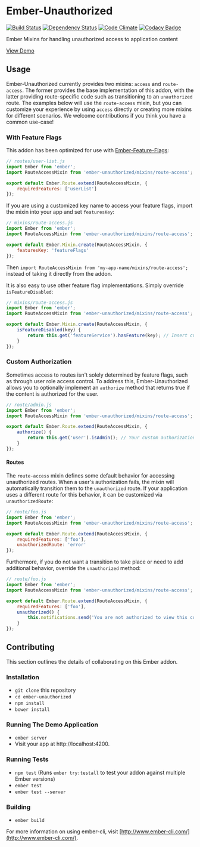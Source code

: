 # Ember-Unauthorized

[![Build Status](https://travis-ci.org/elwayman02/ember-unauthorized.svg)](https://travis-ci.org/elwayman02/ember-unauthorized)
[![Dependency Status](https://www.versioneye.com/user/projects/560de55b5a262f0022000948/badge.svg?style=flat)](https://www.versioneye.com/user/projects/560de55b5a262f0022000948)
[![Code Climate](https://codeclimate.com/github/elwayman02/ember-unauthorized/badges/gpa.svg)](https://codeclimate.com/github/elwayman02/ember-unauthorized)
[![Codacy Badge](https://api.codacy.com/project/badge/aa67e5139d4845b5b884d9360ffcf5f1)](https://www.codacy.com/app/hawker-jordan/ember-unauthorized)

Ember Mixins for handling unauthorized access to application content

[View Demo](http://github.jhawk.co/ember-unauthorized/)

## Usage

Ember-Unauthorized currently provides two mixins: `access` and `route-access`. The former provides the base
implementation of this addon, with the latter providing route-specific code such as transitioning to an `unauthorized` route.
The examples below will use the `route-access` mixin, but you can customize your experience by using `access` directly
or creating more mixins for different scenarios. We welcome contributions if you think you have a common use-case!

### With Feature Flags

This addon has been optimized for use with [Ember-Feature-Flags](http://jhawk.co/ember-feature-flags):

```javascript
// routes/user-list.js
import Ember from 'ember';
import RouteAccessMixin from 'ember-unauthorized/mixins/route-access';

export default Ember.Route.extend(RouteAccessMixin, {
    requiredFeatures: ['userList']
});
```

If you are using a customized key name to access your feature flags, import the mixin into your app and set `featuresKey`:

```javascript
// mixins/route-access.js
import Ember from 'ember';
import RouteAccessMixin from 'ember-unauthorized/mixins/route-access';

export default Ember.Mixin.create(RouteAccessMixin, {
    featuresKey: 'featureFlags'
});
```

Then `import RouteAccessMixin from 'my-app-name/mixins/route-access';` instead of taking it directly from the addon.

It is also easy to use other feature flag implementations. Simply override `isFeatureDisabled`:

```javascript
// mixins/route-access.js
import Ember from 'ember';
import RouteAccessMixin from 'ember-unauthorized/mixins/route-access';

export default Ember.Mixin.create(RouteAccessMixin, {
    isFeatureDisabled(key) {
        return this.get('featureService').hasFeature(key); // Insert custom implementation here
    }
});
```

### Custom Authorization

Sometimes access to routes isn't solely determined by feature flags, such as through user role access control.
To address this, Ember-Unauthorized allows you to optionally implement an `authorize` method that returns true if
the content is authorized for the user.

```javascript
// route/admin.js
import Ember from 'ember';
import RouteAccessMixin from 'ember-unauthorized/mixins/route-access';

export default Ember.Route.extend(RouteAccessMixin, {
    authorize() {
        return this.get('user').isAdmin(); // Your custom authorization code
    }
});
```

#### Routes

The `route-access` mixin defines some default behavior for accessing unauthorized routes. When a user's authorization
fails, the mixin will automatically transition them to the `unauthorized` route. If your application uses a different
route for this behavior, it can be customized via `unauthorizedRoute`:

```javascript
// route/foo.js
import Ember from 'ember';
import RouteAccessMixin from 'ember-unauthorized/mixins/route-access';

export default Ember.Route.extend(RouteAccessMixin, {
    requiredFeatures: ['foo'],
    unauthorizedRoute: 'error'
});
```

Furthermore, if you do not want a transition to take place or need to add additional behavior, override the `unauthorized` method:

```javascript
// route/foo.js
import Ember from 'ember';
import RouteAccessMixin from 'ember-unauthorized/mixins/route-access';

export default Ember.Route.extend(RouteAccessMixin, {
    requiredFeatures: ['foo'],
    unauthorized() {
        this.notifications.send('You are not authorized to view this content'); // Custom behavior goes here
    }
});
```

## Contributing

This section outlines the details of collaborating on this Ember addon.

### Installation

* `git clone` this repository
* `cd ember-unauthorized`
* `npm install`
* `bower install`

### Running The Demo Application

* `ember server`
* Visit your app at http://localhost:4200.

### Running Tests

* `npm test` (Runs `ember try:testall` to test your addon against multiple Ember versions)
* `ember test`
* `ember test --server`

### Building

* `ember build`

For more information on using ember-cli, visit [http://www.ember-cli.com/](http://www.ember-cli.com/).
